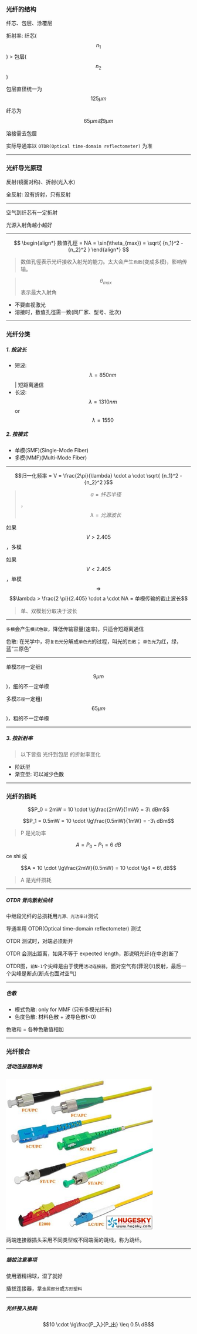 ### 光纤的结构

纤芯、包层、涂覆层

折射率: 纤芯($$n_1$$) > 包层($$n_2$$)

包层直径统一为$$125 \mu m$$

纤芯为$$65 \mu m 或 9 \mu m$$

溶接需去包层

实际导通率以 `OTDR(Optical time-domain reflectometer)` 为准

___

### 光纤导光原理

反射(镜面对称)、折射(光入水)

全反射: 没有折射，只有反射

___

空气到纤芯有一定折射

光源入射角越小越好

___

$$
\begin{align*}
数值孔徑 = NA = \sin(\theta_{max}) = \sqrt{ {n_1}^2 - {n_2}^2 }
\end{align*}
$$

> 数值孔徑表示光纤接收入射光的能力。太大会产生`色散`(变成多模)，影响传输。

> $${\theta}_{max}$$ 表示最大入射角

* 不要直视激光
* 溶接时，数值孔徑需一致(同厂家、型号、批次)

___

### 光纤分类

##### 1. 按波长

* 短波: $$\lambda = 850 nm$$ | 短距离通信
* 长波: $$\lambda = 1310 nm$$ or $$\lambda = 1550$$

##### 2. 按模式

* 单模(SMF)(Single-Mode Fiber)
* 多模(MMF)(Multi-Mode Fiber)

___

$$归一化频率 = V = \frac{2\pi}{\lambda} \cdot a \cdot \sqrt{ {n_1}^2 - {n_2}^2 }$$

> $$a = 纤芯半径$$，$$\lambda = 光源波长$$

如果$$V > 2.405$$，多模

如果$$V < 2.405$$，单模 $$\Rightarrow$$ $$\lambda > \frac{2 \pi}{2.405} \cdot a \cdot NA = 单模传输的截止波长$$

> 单、双模划分取决于波长

___

`多模`会产生`模式色散`，降低传输容量(速率)，只适合短距离通信

色散: 在光学中，将`复色光`分解成`单色光`的过程，叫光的`色散`； `单色光`为红，绿，蓝“三原色”

___

单模`芯徑`一定细($$9 \mu m$$)，细的不一定单模

多模`芯徑`一定粗($$65 \mu m$$)，粗的不一定单模

___

##### 3. 按折射率

> 以下皆指 光纤到包层 的折射率变化

* 阶跃型
* 渐变型: 可以减少色散

___

### 光纤的损耗

$$P_0 = 2mW = 10 \cdot \lg\frac{2mW}{1mW} = 3\ dBm$$

$$P_1 = 0.5mW = 10 \cdot \lg\frac{0.5mW}{1mW} = -3\ dBm$$

> P 是光功率

$$A = P_0 - P_1 = 6\ dB$$
ce shi
或

$$A = 10 \cdot \lg\frac{2mW}{0.5mW} = 10 \cdot \lg4 = 6\ dB$$

> A 是光纤损耗

___

##### OTDR 背向散射曲线

中继段光纤的总损耗用`光源、光功率计`测试

导通率用 OTDR(Optical time-domain reflectometer) 测试

OTDR 测试时，对端必须断开

OTDR 会测出距离，如果不等于 expected length，那说明光纤(在中途)断了

OTDR图，`前N-1`个尖峰是由于使用`活动连接器`，面对空气有(菲淣尔)反射，最后一个尖峰是断点(断点也面对空气)

___

##### 色散

* 模式色散: only for MMF (只有多模光纤有)
* 色度色散: 材料色散 + 波导色散(<0)

色散和 = 各种色散值相加

___

### 光纤接合

##### 活动连接器种类

![](/assets/guangxian_huodonglianjieqi.jpg)

两端连接器插头采用不同类型或不同端面的跳线，称为跳纤。

___

##### 插拔注意事项

使用酒精棉球，湿了就好

插拔连接器，拿`金属部分`或`方形塑料`

___

##### 光纤接入损耗

$$10 \cdot \lg\frac{P_入}{P_出} \leq 0.5\ dB$$